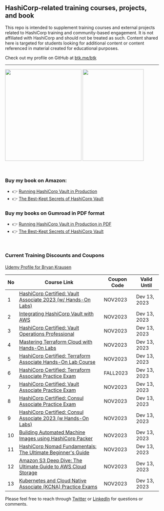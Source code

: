 ## HashiCorp-related training courses, projects, and book

This repo is intended to supplement training courses and external projects related to HashiCorp training and community-based engagement. It is not affiliated with HashiCorp and should not be treated as such. Content shared here is targeted for students looking for additional content or content referenced in material created for educational purposes.

Check out my profile on GitHub at [btk.me/btk](btk.me/btk)

*********************************************************************************

<a href="https://amzn.to/2UeUjAI"> <img align="center" alt="" src="https://images-na.ssl-images-amazon.com/images/I/41SXDY4t6-L._SX404_BO1,204,203,200_.jpg" width="250" height="300" /></a>
<a href="https://amzn.to/3HAw4pF"> <img align="center" alt="" src="https://m.media-amazon.com/images/I/41MY0+EHAbL._SX331_BO1,204,203,200_.jpg" width="200" height="300" /></a>

<br>

### **Buy my book on Amazon:**
- 👉 [Running HashiCorp Vault in Production](https://amzn.to/2UeUjAI)
- 👉 [The Best-Kept Secrets of HashiCorp Vault](https://amzn.to/3HAw4pF)

### **Buy my books on Gumroad in PDF format**
- 👉 [Running HashiCorp Vault in Production in PDF](https://gum.co/vaultbook/)
- 👉 [The Best-Kept Secrets of HashiCorp Vault](https://btkrausen.gumroad.com/l/secretsofvault)
<br>
 
### Current Training Discounts and Coupons

####

[Udemy Profile for Bryan Krausen](https://www.udemy.com/user/bryan-krausen/ "Udemy Profile")

| No  | Course Link | Coupon Code | Valid Until |
| --- | ----------- | ----------- | ----------- |
| 1 | [HashiCorp Certified: Vault Associate 2023 (w/ Hands-On Labs)](https://btk.me/v) | NOV2023 | Dev 13, 2023 |
| 2 | [Integrating HashiCorp Vault with AWS](https://btk.me/vaws) | NOV2023 | Dev 13, 2023 |
| 3 | [HashiCorp Certified: Vault Operations Professional](https://btk.me/vp) | NOV2023 | Dev 13, 2023 |
| 4 | [Mastering Terraform Cloud with Hands-On Labs](https://btk.me/tfc) | NOV2023 | Dev 13, 2023 |
| 5 | [HashiCorp Certified: Terraform Associate Hands-On Lab Course](https://btk.me/tfhol) | NOV2023 | Dev 13, 2023 |
| 6 | [HashiCorp Certified: Terraform Associate Practice Exam](https://btk.me/tf) | FALL2023 | Dev 13, 2023 |
| 7 | [HashiCorp Certified: Vault Associate Practice Exam](https://btk.me/vpe) | NOV2023 | Dev 13, 2023 |
| 8 | [HashiCorp Certified: Consul Associate Practice Exam](https://btk.me/cpe) | NOV2023 | Dev 13, 2023 |
| 9 | [HashiCorp Certified: Consul Associate 2023 (w Hands-On Labs)](https://btk.me/c) | NOV2023 | Dev 13, 2023 |
| 10 | [Building Automated Machine Images using HashiCorp Packer](https://btk.me/p) | NOV2023 | Dev 13, 2023 |
| 11 | [HashiCorp Nomad Fundamentals: The Ultimate Beginner's Guide](https://btk.me/n) | NOV2023 | Dev 13, 2023 |
| 12 | [Amazon S3 Deep Dive: The Ultimate Guide to AWS Cloud Storage](https://btk.me/s3) | NOV2023 | Dev 13, 2023 |
| 13 | [Kubernetes and Cloud Native Associate (KCNA) Practice Exams](https://btk.me/kcna) | NOV2023 | Dev 13, 2023 |

Please feel free to reach through [Twitter](https://twitter.com/btkrausen) or [LinkedIn](https://www.linkedin.com/in/bryan-krausen-5ab8794/) for questions or comments.
